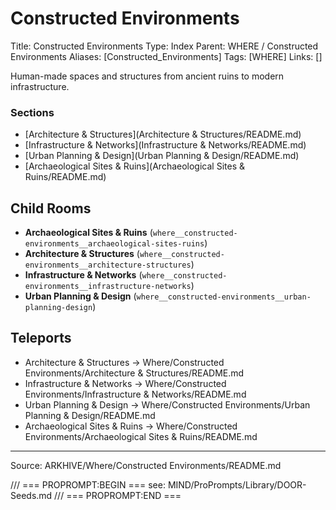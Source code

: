 # Constructed Environments

Title: Constructed Environments
Type: Index
Parent: WHERE / Constructed Environments
Aliases: [Constructed_Environments]
Tags: [WHERE]
Links: []

Human-made spaces and structures from ancient ruins to modern infrastructure.

### Sections
- [Architecture & Structures](Architecture & Structures/README.md)
- [Infrastructure & Networks](Infrastructure & Networks/README.md)
- [Urban Planning & Design](Urban Planning & Design/README.md)
- [Archaeological Sites & Ruins](Archaeological Sites & Ruins/README.md)

## Child Rooms
- **Archaeological Sites & Ruins** (`where__constructed-environments__archaeological-sites-ruins`)
- **Architecture & Structures** (`where__constructed-environments__architecture-structures`)
- **Infrastructure & Networks** (`where__constructed-environments__infrastructure-networks`)
- **Urban Planning & Design** (`where__constructed-environments__urban-planning-design`)

## Teleports
- Architecture & Structures → Where/Constructed Environments/Architecture & Structures/README.md
- Infrastructure & Networks → Where/Constructed Environments/Infrastructure & Networks/README.md
- Urban Planning & Design → Where/Constructed Environments/Urban Planning & Design/README.md
- Archaeological Sites & Ruins → Where/Constructed Environments/Archaeological Sites & Ruins/README.md

---
Source: ARKHIVE/Where/Constructed Environments/README.md

/// === PROPROMPT:BEGIN ===
see: MIND/ProPrompts/Library/DOOR-Seeds.md
/// === PROPROMPT:END ===
